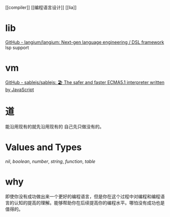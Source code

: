 [[compiler]]
[[编程语言设计]]
[[lia]]
# lib
[GitHub - langium/langium: Next-gen language engineering / DSL framework](https://github.com/langium/langium)
	lsp support
# vm
[GitHub - sablejs/sablejs: 🏖️ The safer and faster ECMA5.1 interpreter written by JavaScript](https://github.com/sablejs/sablejs)

# 道
能沿用现有的就先沿用现有的
自己先只做没有的。

# Values and Types
_nil_, _boolean_, _number_, _string_, _function_, _table_
# why
即使你没有成功做出来一个更好的编程语言，但是你在这个过程中对编程和编程语言的认知的提高的理解。能够帮助你在后续提高你的编程水平。哪怕没有成功也是值得的。
